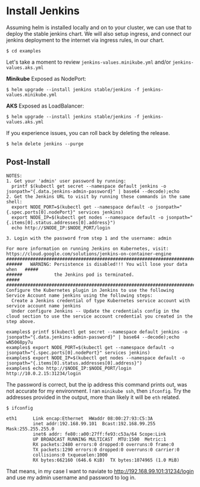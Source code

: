 # Install Jenkins

Assuming helm is installed locally and on to your cluster, we can use that to deploy the stable jenkins chart. We will also setup ingress, and connect our jenkins deployment to the internet via ingress rules, in our chart.

```
$ cd examples
```

Let's take a moment to review `jenkins-values.minikube.yml` and/or `jenkins-values.aks.yml`

**Minikube** Exposed as NodePort:
```
$ helm upgrade --install jenkins stable/jenkins -f jenkins-values.minikube.yml
```

**AKS** Exposed as LoadBalancer:
```
$ helm upgrade --install jenkins stable/jenkins -f jenkins-values.aks.yml
```

If you experience issues, you can roll back by deleting the release.

```
$ helm delete jenkins --purge
```

## Post-Install

```
NOTES:
1. Get your 'admin' user password by running:
  printf $(kubectl get secret --namespace default jenkins -o jsonpath="{.data.jenkins-admin-password}" | base64 --decode);echo
2. Get the Jenkins URL to visit by running these commands in the same shell:
  export NODE_PORT=$(kubectl get --namespace default -o jsonpath="{.spec.ports[0].nodePort}" services jenkins)
  export NODE_IP=$(kubectl get nodes --namespace default -o jsonpath="{.items[0].status.addresses[0].address}")
  echo http://$NODE_IP:$NODE_PORT/login

3. Login with the password from step 1 and the username: admin

For more information on running Jenkins on Kubernetes, visit:
https://cloud.google.com/solutions/jenkins-on-container-engine
#################################################################################
######   WARNING: Persistence is disabled!!! You will lose your data when   #####
######            the Jenkins pod is terminated.                            #####
#################################################################################
Configure the Kubernetes plugin in Jenkins to use the following Service Account name jenkins using the following steps:
  Create a Jenkins credential of type Kubernetes service account with service account name jenkins
  Under configure Jenkins -- Update the credentials config in the cloud section to use the service account credential you created in the step above.
```

```
examples$ printf $(kubectl get secret --namespace default jenkins -o jsonpath="{.data.jenkins-admin-password}" | base64 --decode);echo
wN5068py7u
examples$ export NODE_PORT=$(kubectl get --namespace default -o jsonpath="{.spec.ports[0].nodePort}" services jenkins)
examples$ export NODE_IP=$(kubectl get nodes --namespace default -o jsonpath="{.items[0].status.addresses[0].address}")
examples$ echo http://$NODE_IP:$NODE_PORT/login
http://10.0.2.15:31234/login
```

The password is correct, but the ip address this command prints out, was not accurate for my environment. I ran `minikube ssh`, then `ifconfig`. Try the addresses provided in the output, more than likely it will be `eth` related.

```
$ ifconfig

eth1      Link encap:Ethernet  HWaddr 08:00:27:93:C5:3A  
          inet addr:192.168.99.101  Bcast:192.168.99.255  Mask:255.255.255.0
          inet6 addr: fe80::a00:27ff:fe93:c53a/64 Scope:Link
          UP BROADCAST RUNNING MULTICAST  MTU:1500  Metric:1
          RX packets:2480 errors:0 dropped:0 overruns:0 frame:0
          TX packets:1290 errors:0 dropped:0 overruns:0 carrier:0
          collisions:0 txqueuelen:1000 
          RX bytes:662160 (646.6 KiB)  TX bytes:1074965 (1.0 MiB)
```

That means, in my case I want to naviate to http://192.168.99.101:31234/login and use my admin username and password to log in.
